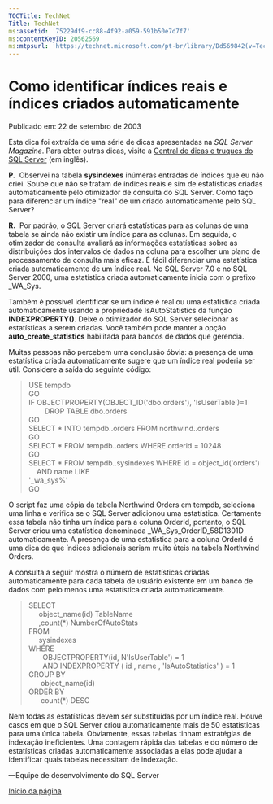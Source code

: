 ```yaml
---
TOCTitle: TechNet
Title: TechNet
ms:assetid: '75229df9-cc88-4f92-a059-591b50e7d7f7'
ms:contentKeyID: 20562569
ms:mtpsurl: 'https://technet.microsoft.com/pt-br/library/Dd569842(v=TechNet.10)'
---
```


Como identificar índices reais e índices criados automaticamente
================================================================

Publicado em: 22 de setembro de 2003

Esta dica foi extraída de uma série de dicas apresentadas na *SQL Server Magazine*. Para obter outras dicas, visite a [Central de dicas e truques do SQL Server](http://www.microsoft.com/sqlserver/2005/en/us/learning-resources.aspx) (em inglês).

**P.**  Observei na tabela **sysindexes** inúmeras entradas de índices que eu não criei. Soube que não se tratam de índices reais e sim de estatísticas criadas automaticamente pelo otimizador de consulta do SQL Server. Como faço para diferenciar um índice "real" de um criado automaticamente pelo SQL Server?

**R.**  Por padrão, o SQL Server criará estatísticas para as colunas de uma tabela se ainda não existir um índice para as colunas. Em seguida, o otimizador de consulta avaliará as informações estatísticas sobre as distribuições dos intervalos de dados na coluna para escolher um plano de processamento de consulta mais eficaz. É fácil diferenciar uma estatística criada automaticamente de um índice real. No SQL Server 7.0 e no SQL Server 2000, uma estatística criada automaticamente inicia com o prefixo \_WA\_Sys.

Também é possível identificar se um índice é real ou uma estatística criada automaticamente usando a propriedade IsAutoStatistics da função **INDEXPROPERTY()**. Deixe o otimizador do SQL Server selecionar as estatísticas a serem criadas. Você também pode manter a opção **auto\_create\_statistics** habilitada para bancos de dados que gerencia.

Muitas pessoas não percebem uma conclusão óbvia: a presença de uma estatística criada automaticamente sugere que um índice real poderia ser útil. Considere a saída do seguinte código:

> USE tempdb  
> GO  
> IF OBJECTPROPERTY(OBJECT\_ID('dbo.orders'), 'IsUserTable')=1  
>         DROP TABLE dbo.orders  
> GO  
> SELECT \* INTO tempdb..orders FROM northwind..orders  
> GO  
> SELECT \* FROM tempdb..orders WHERE orderid = 10248  
> GO  
> SELECT \* FROM tempdb..sysindexes WHERE id = object\_id('orders')  
>     AND name LIKE  
> '\_wa\_sys%'  
> GO  

O script faz uma cópia da tabela Northwind Orders em tempdb, seleciona uma linha e verifica se o SQL Server adicionou uma estatística. Certamente essa tabela não tinha um índice para a coluna OrderId, portanto, o SQL Server criou uma estatística denominada \_WA\_Sys\_OrderID\_58D1301D automaticamente. A presença de uma estatística para a coluna OrderId é uma dica de que índices adicionais seriam muito úteis na tabela Northwind Orders.

A consulta a seguir mostra o número de estatísticas criadas automaticamente para cada tabela de usuário existente em um banco de dados com pelo menos uma estatística criada automaticamente.

> SELECT  
>      object\_name(id) TableName  
>      ,count(\*) NumberOfAutoStats  
> FROM  
>      sysindexes  
> WHERE  
>        OBJECTPROPERTY(id, N'IsUserTable') = 1  
>        AND INDEXPROPERTY ( id , name , 'IsAutoStatistics' ) = 1  
> GROUP BY  
>       object\_name(id)  
> ORDER BY  
>       count(\*) DESC  

Nem todas as estatísticas devem ser substituídas por um índice real. Houve casos em que o SQL Server criou automaticamente mais de 50 estatísticas para uma única tabela. Obviamente, essas tabelas tinham estratégias de indexação ineficientes. Uma contagem rápida das tabelas e do número de estatísticas criadas automaticamente associadas a elas pode ajudar a identificar quais tabelas necessitam de indexação.

—Equipe de desenvolvimento do SQL Server

[](#mainsection)[Início da página](#mainsection)
